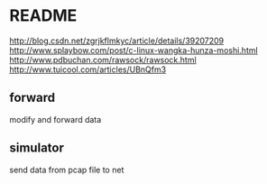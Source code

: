 # README
http://blog.csdn.net/zgrjkflmkyc/article/details/39207209
http://www.splaybow.com/post/c-linux-wangka-hunza-moshi.html
http://www.pdbuchan.com/rawsock/rawsock.html
http://www.tuicool.com/articles/UBnQfm3



## forward

modify and forward data

## simulator

send data from pcap file to net

